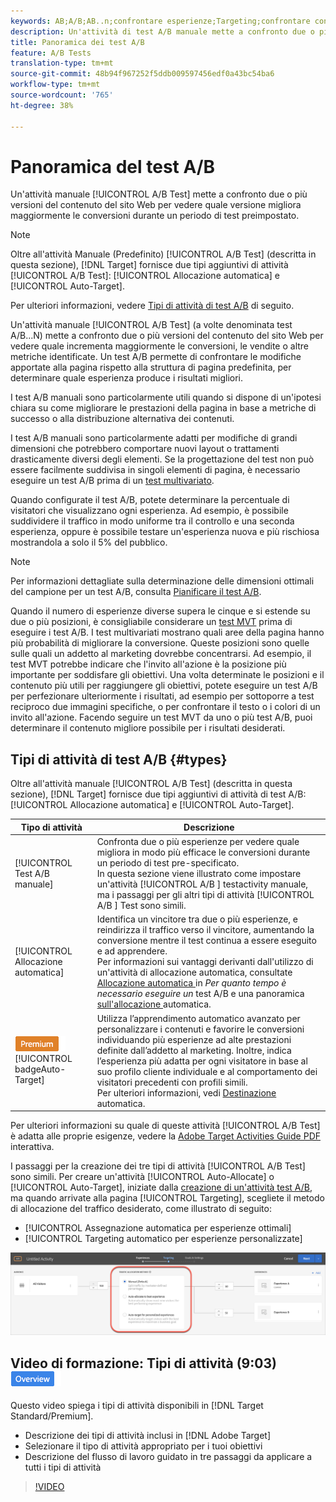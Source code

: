 ```yaml
---
keywords: AB;A/B;AB..n;confrontare esperienze;Targeting;confrontare contenuto;auto-target;auto-allocazione
description: Un'attività di test A/B manuale mette a confronto due o più versioni del contenuto del sito Web per vedere quale versione migliora maggiormente le conversioni durante un periodo di test preimpostato.
title: Panoramica dei test A/B
feature: A/B Tests
translation-type: tm+mt
source-git-commit: 48b94f967252f5ddb009597456edf0a43bc54ba6
workflow-type: tm+mt
source-wordcount: '765'
ht-degree: 38%

---
```



# Panoramica del test A/B

Un&#39;attività manuale [!UICONTROL A/B Test] mette a confronto due o più versioni del contenuto del sito Web per vedere quale versione migliora maggiormente le conversioni durante un periodo di test preimpostato.

>[!NOTE]
>
>Oltre all&#39;attività Manuale (Predefinito) [!UICONTROL A/B Test] (descritta in questa sezione), [!DNL Target] fornisce due tipi aggiuntivi di attività [!UICONTROL A/B Test]: [!UICONTROL Allocazione automatica] e [!UICONTROL Auto-Target].
>
>Per ulteriori informazioni, vedere [Tipi di attività di test A/B](#types) di seguito.

Un&#39;attività manuale [!UICONTROL A/B Test] (a volte denominata test A/B...N) mette a confronto due o più versioni del contenuto del sito Web per vedere quale incrementa maggiormente le conversioni, le vendite o altre metriche identificate. Un test A/B permette di confrontare le modifiche apportate alla pagina rispetto alla struttura di pagina predefinita, per determinare quale esperienza produce i risultati migliori.

I test A/B manuali sono particolarmente utili quando si dispone di un&#39;ipotesi chiara su come migliorare le prestazioni della pagina in base a metriche di successo o alla distribuzione alternativa dei contenuti.

I test A/B manuali sono particolarmente adatti per modifiche di grandi dimensioni che potrebbero comportare nuovi layout o trattamenti drasticamente diversi degli elementi. Se la progettazione del test non può essere facilmente suddivisa in singoli elementi di pagina, è necessario eseguire un test A/B prima di un [test multivariato](/help/c-activities/c-multivariate-testing/multivariate-testing.md).

Quando configurate il test A/B, potete determinare la percentuale di visitatori che visualizzano ogni esperienza. Ad esempio, è possibile suddividere il traffico in modo uniforme tra il controllo e una seconda esperienza, oppure è possibile testare un&#39;esperienza nuova e più rischiosa mostrandola a solo il 5% del pubblico.

>[!NOTE]
>
>Per informazioni dettagliate sulla determinazione delle dimensioni ottimali del campione per un test A/B, consulta [Pianificare il test A/B](/help/c-activities/t-test-ab/sample-size-determination.md).

Quando il numero di esperienze diverse supera le cinque e si estende su due o più posizioni, è consigliabile considerare un [test MVT](/help/c-activities/c-multivariate-testing/multivariate-testing.md) prima di eseguire i test A/B. I test multivariati mostrano quali aree della pagina hanno più probabilità di migliorare la conversione. Queste posizioni sono quelle sulle quali un addetto al marketing dovrebbe concentrarsi. Ad esempio, il test MVT potrebbe indicare che l&#39;invito all&#39;azione è la posizione più importante per soddisfare gli obiettivi. Una volta determinate le posizioni e il contenuto più utili per raggiungere gli obiettivi, potete eseguire un test A/B per perfezionare ulteriormente i risultati, ad esempio per sottoporre a test reciproco due immagini specifiche, o per confrontare il testo o i colori di un invito all&#39;azione. Facendo seguire un test MVT da uno o più test A/B, puoi determinare il contenuto migliore possibile per i risultati desiderati.

## Tipi di attività di test A/B {#types}

Oltre all&#39;attività manuale [!UICONTROL A/B Test] (descritta in questa sezione), [!DNL Target] fornisce due tipi aggiuntivi di attività di test A/B: [!UICONTROL Allocazione automatica] e [!UICONTROL Auto-Target].

| Tipo di attività | Descrizione |
| --- | --- |
| [!UICONTROL Test A/B manuale] | Confronta due o più esperienze per vedere quale migliora in modo più efficace le conversioni durante un periodo di test pre-specificato. <br>In questa sezione viene illustrato come impostare un&#39;attività  [!UICONTROL A/B ] testactivity manuale, ma i passaggi per gli altri tipi di attività  [!UICONTROL A/B ] Test sono simili. |
| [!UICONTROL Allocazione automatica] | Identifica un vincitore tra due o più esperienze, e reindirizza il traffico verso il vincitore, aumentando la conversione mentre il test continua a essere eseguito e ad apprendere. <br>Per informazioni sui vantaggi derivanti dall&#39;utilizzo di un&#39;attività di allocazione automatica, consultate  [Allocazione automatica ](/help/c-activities/t-test-ab/sample-size-determination.md#auto-allocate) in  *Per quanto tempo è necessario eseguire un* test A/B e una panoramica [ sull&#39;allocazione ](/help/c-activities/automated-traffic-allocation/automated-traffic-allocation.md)automatica. |
| ![Premium ](/help/assets/premium.png) [!UICONTROL badgeAuto-Target] | Utilizza l’apprendimento automatico avanzato per personalizzare i contenuti e favorire le conversioni individuando più esperienze ad alte prestazioni definite dall’addetto al marketing. Inoltre, indica l’esperienza più adatta per ogni visitatore in base al suo profilo cliente individuale e al comportamento dei visitatori precedenti con profili simili. <br>Per ulteriori informazioni, vedi  [Destinazione](/help/c-activities/auto-target/auto-target-to-optimize.md) automatica. |

Per ulteriori informazioni su quale di queste attività [!UICONTROL A/B Test] è adatta alle proprie esigenze, vedere la [ Adobe Target Activities Guide PDF](/help/c-activities/target-activities-guide.md) interattiva.

I passaggi per la creazione dei tre tipi di attività [!UICONTROL A/B Test] sono simili. Per creare un&#39;attività [!UICONTROL Auto-Allocate] o [!UICONTROL Auto-Target], iniziate dalla [creazione di un&#39;attività test A/B](/help/c-activities/t-test-ab/t-test-create-ab/test-create-ab.md), ma quando arrivate alla pagina [!UICONTROL Targeting], scegliete il metodo di allocazione del traffico desiderato, come illustrato di seguito:

* [!UICONTROL Assegnazione automatica per esperienze ottimali]
* [!UICONTROL Targeting automatico per esperienze personalizzate]

![Impostazioni metodo di allocazione traffico](/help/c-activities/t-test-ab/t-test-create-ab/assets/traffic-allocation-method.png)

## Video di formazione: Tipi di attività (9:03) ![Logo Panoramica](/help/assets/overview.png)

Questo video spiega i tipi di attività disponibili in [!DNL Target Standard/Premium].

* Descrizione dei tipi di attività inclusi in [!DNL Adobe Target]
* Selezionare il tipo di attività appropriato per i tuoi obiettivi
* Descrizione del flusso di lavoro guidato in tre passaggi da applicare a tutti i tipi di attività

>[!VIDEO](https://video.tv.adobe.com/v/17386)
